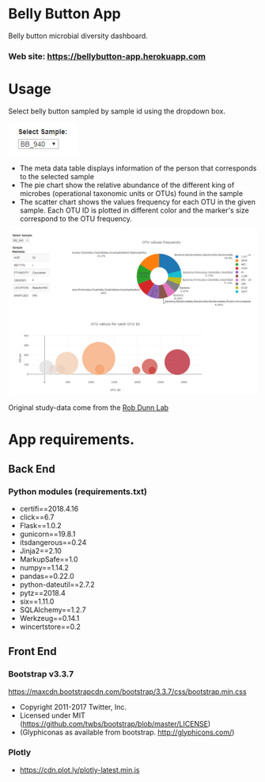 # Belly Button App
Belly button microbial diversity dashboard.
### Web site: https://bellybutton-app.herokuapp.com

# Usage

Select belly button sampled by sample id using the dropdown box.

![dropdown](resources/Dropdown_btn.PNG)

* The meta data table displays information of the person that corresponds to the selected sample
* The pie chart show the relative abundance of the different king of microbes (operational taxonomic units or OTUs) found in the sample
* The scatter chart shows the values frequency for each OTU in the given sample. Each OTU ID is plotted in different color and the marker's size correspond to the OTU frequency.

![dashboard](resources/dashboard_view.PNG)

Original study-data come from the [Rob Dunn Lab ](http://robdunnlab.com/projects/belly-button-biodiversity/)

# App requirements.

## Back End

### Python modules (requirements.txt)

  * certifi==2018.4.16
  * click==6.7
  * Flask==1.0.2
  * gunicorn==19.8.1
  * itsdangerous==0.24
  * Jinja2==2.10
  * MarkupSafe==1.0
  * numpy==1.14.2
  * pandas==0.22.0
  * python-dateutil==2.7.2
  * pytz==2018.4
  * six==1.11.0
  * SQLAlchemy==1.2.7
  * Werkzeug==0.14.1
  * wincertstore==0.2

## Front End

### Bootstrap v3.3.7
  https://maxcdn.bootstrapcdn.com/bootstrap/3.3.7/css/bootstrap.min.css
  * Copyright 2011-2017 Twitter, Inc.
  * Licensed under MIT (https://github.com/twbs/bootstrap/blob/master/LICENSE)
  * (Glyphiconas as available from bootstrap. http://glyphicons.com/)

### Plotly
  * https://cdn.plot.ly/plotly-latest.min.js
